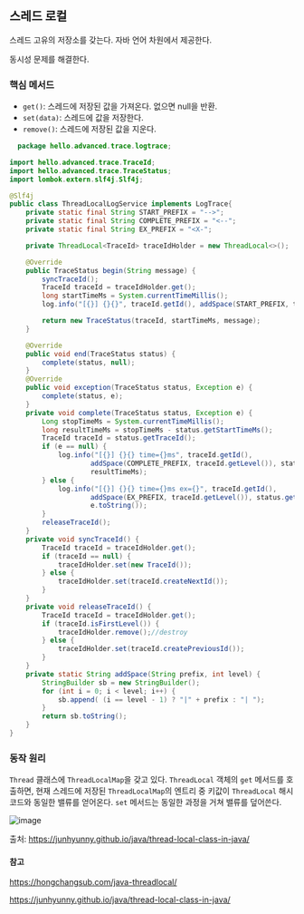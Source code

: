 ## 스레드 로컬

스레드 고유의 저장소를 갖는다.
자바 언어 차원에서 제공한다.

동시성 문제를 해결한다.

### 핵심 메서드
- `get()`: 스레드에 저장된 값을 가져온다. 없으면 null을 반환.
- `set(data)`: 스레드에 값을 저장한다.
- `remove()`: 스레드에 저장된 값을 지운다.

```java
  package hello.advanced.trace.logtrace;

import hello.advanced.trace.TraceId;
import hello.advanced.trace.TraceStatus;
import lombok.extern.slf4j.Slf4j;

@Slf4j
public class ThreadLocalLogService implements LogTrace{
    private static final String START_PREFIX = "-->";
    private static final String COMPLETE_PREFIX = "<--";
    private static final String EX_PREFIX = "<X-";

    private ThreadLocal<TraceId> traceIdHolder = new ThreadLocal<>();

    @Override
    public TraceStatus begin(String message) {
        syncTraceId();
        TraceId traceId = traceIdHolder.get();
        long startTimeMs = System.currentTimeMillis();
        log.info("[{}] {}{}", traceId.getId(), addSpace(START_PREFIX, traceId.getLevel()), message);

        return new TraceStatus(traceId, startTimeMs, message);
    }

    @Override
    public void end(TraceStatus status) {
        complete(status, null);
    }
    @Override
    public void exception(TraceStatus status, Exception e) {
        complete(status, e);
    }
    private void complete(TraceStatus status, Exception e) {
        Long stopTimeMs = System.currentTimeMillis();
        long resultTimeMs = stopTimeMs - status.getStartTimeMs();
        TraceId traceId = status.getTraceId();
        if (e == null) {
            log.info("[{}] {}{} time={}ms", traceId.getId(),
                    addSpace(COMPLETE_PREFIX, traceId.getLevel()), status.getMessage(),
                    resultTimeMs);
        } else {
            log.info("[{}] {}{} time={}ms ex={}", traceId.getId(),
                    addSpace(EX_PREFIX, traceId.getLevel()), status.getMessage(), resultTimeMs,
                    e.toString());
        }
        releaseTraceId();
    }
    private void syncTraceId() {
        TraceId traceId = traceIdHolder.get();
        if (traceId == null) {
            traceIdHolder.set(new TraceId());
        } else {
            traceIdHolder.set(traceId.createNextId());
        }
    }
    private void releaseTraceId() {
        TraceId traceId = traceIdHolder.get();
        if (traceId.isFirstLevel()) {
            traceIdHolder.remove();//destroy
        } else {
            traceIdHolder.set(traceId.createPreviousId());
        }
    }
    private static String addSpace(String prefix, int level) {
        StringBuilder sb = new StringBuilder();
        for (int i = 0; i < level; i++) {
            sb.append( (i == level - 1) ? "|" + prefix : "| ");
        }
        return sb.toString();
    }
}

```

### 동작 원리

`Thread` 클래스에 `ThreadLocalMap`을 갖고 있다.
`ThreadLocal` 객체의 `get` 메서드를 호출하면, 현재 스레드에 저장된 `ThreadLocalMap`의 엔트리 중 키값이 `ThreadLocal` 해시코드와 동일한 밸류를 얻어온다.
`set` 메서드는 동일한 과정을 거쳐 밸류를 덮어쓴다.

![image](https://github.com/codeleeks/blog/assets/166087781/bde5f704-0456-4329-a026-e8ccdb5514de)

출처: https://junhyunny.github.io/java/thread-local-class-in-java/

#### 참고

https://hongchangsub.com/java-threadlocal/

https://junhyunny.github.io/java/thread-local-class-in-java/
